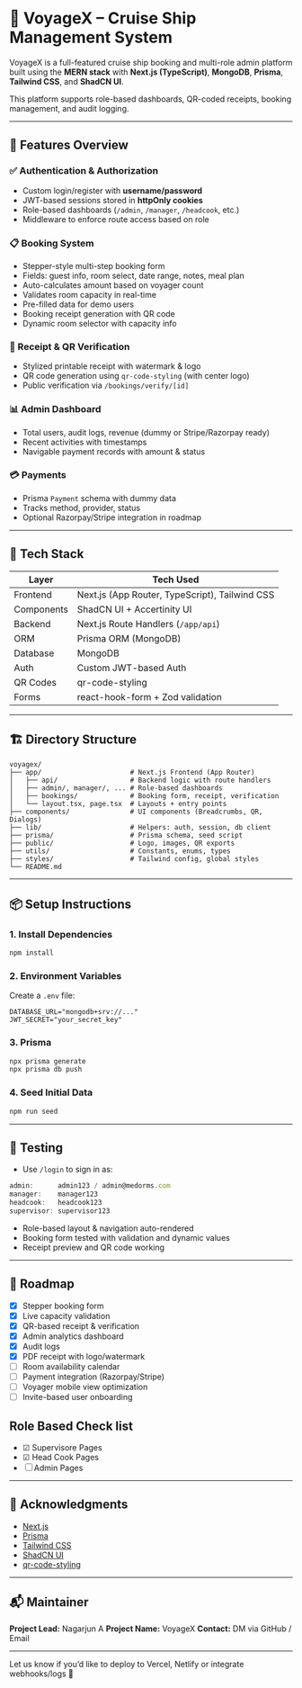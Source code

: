 # 📘 VoyageX – Cruise Ship Management System

VoyageX is a full-featured cruise ship booking and multi-role admin platform built using the **MERN stack** with **Next.js (TypeScript)**, **MongoDB**, **Prisma**, **Tailwind CSS**, and **ShadCN UI**.

This platform supports role-based dashboards, QR-coded receipts, booking management, and audit logging.

---

## 🚀 Features Overview

### ✅ Authentication & Authorization

- Custom login/register with **username/password**
- JWT-based sessions stored in **httpOnly cookies**
- Role-based dashboards (`/admin`, `/manager`, `/headcook`, etc.)
- Middleware to enforce route access based on role

### 📋 Booking System

- Stepper-style multi-step booking form
- Fields: guest info, room select, date range, notes, meal plan
- Auto-calculates amount based on voyager count
- Validates room capacity in real-time
- Pre-filled data for demo users
- Booking receipt generation with QR code
- Dynamic room selector with capacity info

### 📜 Receipt & QR Verification

- Stylized printable receipt with watermark & logo
- QR code generation using `qr-code-styling` (with center logo)
- Public verification via `/bookings/verify/[id]`

### 📊 Admin Dashboard

- Total users, audit logs, revenue (dummy or Stripe/Razorpay ready)
- Recent activities with timestamps
- Navigable payment records with amount & status

### 💳 Payments

- Prisma `Payment` schema with dummy data
- Tracks method, provider, status
- Optional Razorpay/Stripe integration in roadmap

---

## 🧱 Tech Stack

| Layer      | Tech Used                                      |
| ---------- | ---------------------------------------------- |
| Frontend   | Next.js (App Router, TypeScript), Tailwind CSS |
| Components | ShadCN UI + Accertinity UI                     |
| Backend    | Next.js Route Handlers (`/app/api`)            |
| ORM        | Prisma ORM (MongoDB)                           |
| Database   | MongoDB                                        |
| Auth       | Custom JWT-based Auth                          |
| QR Codes   | qr-code-styling                                |
| Forms      | react-hook-form + Zod validation               |

---

## 🏗 Directory Structure

```
voyagex/
├── app/                      # Next.js Frontend (App Router)
│   ├── api/                  # Backend logic with route handlers
│   ├── admin/, manager/, ... # Role-based dashboards
│   ├── bookings/             # Booking form, receipt, verification
│   └── layout.tsx, page.tsx  # Layouts + entry points
├── components/               # UI components (Breadcrumbs, QR, Dialogs)
├── lib/                      # Helpers: auth, session, db client
├── prisma/                   # Prisma schema, seed script
├── public/                   # Logo, images, QR exports
├── utils/                    # Constants, enums, types
├── styles/                   # Tailwind config, global styles
└── README.md
```

---

## 📦 Setup Instructions

### 1. Install Dependencies

```bash
npm install
```

### 2. Environment Variables

Create a `.env` file:

```env
DATABASE_URL="mongodb+srv://..."
JWT_SECRET="your_secret_key"
```

### 3. Prisma

```bash
npx prisma generate
npx prisma db push
```

### 4. Seed Initial Data

```bash
npm run seed
```

---

## 🧪 Testing

- Use `/login` to sign in as:

```ts
admin:      admin123 / admin@medorms.com
manager:    manager123
headcook:   headcook123
supervisor: supervisor123
```

- Role-based layout & navigation auto-rendered
- Booking form tested with validation and dynamic values
- Receipt preview and QR code working

---

## 📌 Roadmap

- [x] Stepper booking form
- [x] Live capacity validation
- [x] QR-based receipt & verification
- [x] Admin analytics dashboard
- [x] Audit logs
- [x] PDF receipt with logo/watermark
- [ ] Room availability calendar
- [ ] Payment integration (Razorpay/Stripe)
- [ ] Voyager mobile view optimization
- [ ] Invite-based user onboarding

## Role Based Check list

- &#x2611; Supervisore Pages
- &#x2611; Head Cook Pages
- &#x2610; Admin Pages

---

## 🤝 Acknowledgments

- [Next.js](https://nextjs.org/)
- [Prisma](https://prisma.io)
- [Tailwind CSS](https://tailwindcss.com/)
- [ShadCN UI](https://ui.shadcn.com/)
- [qr-code-styling](https://github.com/kozakdenys/qr-code-styling)

---

## 📬 Maintainer

**Project Lead:** Nagarjun A
**Project Name:** VoyageX
**Contact:** DM via GitHub / Email

---

Let us know if you’d like to deploy to Vercel, Netlify or integrate webhooks/logs 🔔
